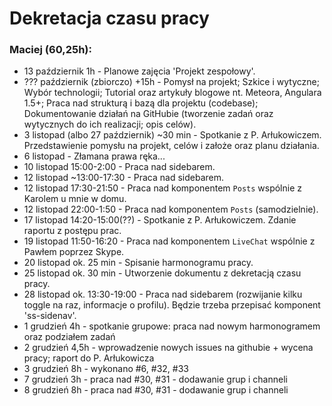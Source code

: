 # Dekretacja czasu pracy

### Maciej (60,25h):
- 13 październik 1h - Planowe zajęcia 'Projekt zespołowy'.
- ??? październik (zbiorczo) +15h - Pomysł na projekt; Szkice i wytyczne; Wybór technologii; Tutorial oraz artykuły blogowe nt. Meteora, Angulara 1.5+; Praca nad strukturą i bazą dla projektu (codebase); Dokumentowanie działań na GitHubie (tworzenie zadań oraz wytycznych do ich realizacji; opis celów).
- 3 listopad (albo 27 październik) ~30 min - Spotkanie z P. Arłukowiczem. Przedstawienie pomysłu na projekt, celów i założe oraz planu działania.
- 6 listopad - Złamana prawa ręka...
- 10 listopad 15:00-2:00 - Praca nad sidebarem.
- 12 listopad ~13:00-17:30 - Praca nad sidebarem.
- 12 listopad 17:30-21:50 - Praca nad komponentem `Posts` wspólnie z Karolem u mnie w domu.
- 12 listopad 22:00-1:50 - Praca nad komponentem `Posts` (samodzielnie).
- 17 listopad 14:20-15:00(??) - Spotkanie z P. Arłukowiczem. Zdanie raportu z postępu prac.
- 19 listopad 11:50-16:20 - Praca nad komponentem `LiveChat` wspólnie z Pawłem poprzez Skype.
- 20 listopad ok. 25 min - Spisanie harmonogramu pracy.
- 25 listopad ok. 30 min - Utworzenie dokumentu z dekretacją czasu pracy.
- 28 listopad ok. 13:30-19:00 - Praca nad sidebarem (rozwijanie kilku toggle na raz, informacje o profilu). Będzie trzeba przepisać komponent 'ss-sidenav'.
- 1 grudzień 4h - spotkanie grupowe: praca nad nowym harmonogramem oraz podziałem zadań
- 2 grudzień 4,5h - wprowadzenie nowych issues na githubie + wycena pracy; raport do P. Arłukowicza
- 3 grudzień 8h - wykonano #6, #32, #33
- 7 grudzień 3h - praca nad #30, #31 - dodawanie grup i channeli
- 8 grudzień 8h - praca nad #30, #31 - dodawanie grup i channeli
